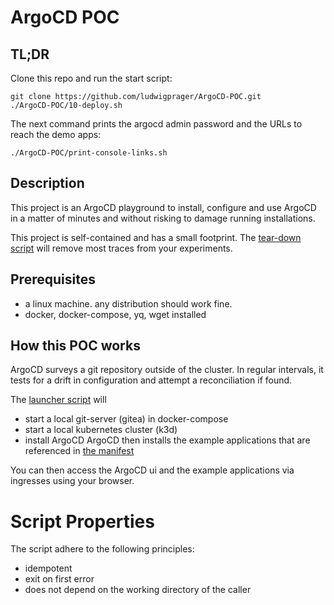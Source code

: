 # ArgoCD POC

## TL;DR
Clone this repo and run the start script:

```
git clone https://github.com/ludwigprager/ArgoCD-POC.git
./ArgoCD-POC/10-deploy.sh
```

The next command prints the argocd admin password and the URLs to reach the demo apps:
```
./ArgoCD-POC/print-console-links.sh 

```

## Description

This project is an ArgoCD playground to install, configure and use ArgoCD
in a matter of minutes and without risking to damage running installations.

This project is self-contained and has a small footprint. The [tear-down script](./90-teardown.sh) will
remove most traces from your experiments.

## Prerequisites
- a linux machine. any distribution should work fine.  
- docker, docker-compose, yq, wget installed

## How this POC works

ArgoCD surveys a git repository outside of the cluster.
In regular intervals, it tests for a drift in configuration
and attempt a reconciliation if found.

The [launcher script](./10-deploy.sh) will
- start a local git-server (gitea) in docker-compose
- start a local kubernetes cluster (k3d)
- install ArgoCD
ArgoCD then installs the example applications that are referenced in [the manifest](./manifest/application.yaml.tpl)

You can then access the ArgoCD ui and the example applications via ingresses using your browser.

# Script Properties

The script adhere to the following principles:

- idempotent
- exit on first error
- does not depend on the working directory of the caller
